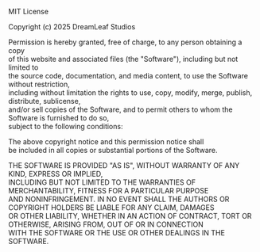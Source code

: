 MIT License

Copyright (c) 2025 DreamLeaf Studios


Permission is hereby granted, free of charge, to any person obtaining a copy  
of this website and associated files (the "Software"), including but not limited to  
the source code, documentation, and media content, to use the Software without restriction,  
including without limitation the rights to use, copy, modify, merge, publish, distribute, sublicense,  
and/or sell copies of the Software, and to permit others to whom the Software is furnished to do so,  
subject to the following conditions:

The above copyright notice and this permission notice shall  
be included in all copies or substantial portions of the Software.

THE SOFTWARE IS PROVIDED "AS IS", WITHOUT WARRANTY OF ANY KIND, EXPRESS OR IMPLIED,  
INCLUDING BUT NOT LIMITED TO THE WARRANTIES OF MERCHANTABILITY, FITNESS FOR A PARTICULAR PURPOSE  
AND NONINFRINGEMENT. IN NO EVENT SHALL THE AUTHORS OR COPYRIGHT HOLDERS BE LIABLE FOR ANY CLAIM, DAMAGES  
OR OTHER LIABILITY, WHETHER IN AN ACTION OF CONTRACT, TORT OR OTHERWISE, ARISING FROM, OUT OF OR IN CONNECTION  
WITH THE SOFTWARE OR THE USE OR OTHER DEALINGS IN THE SOFTWARE.

